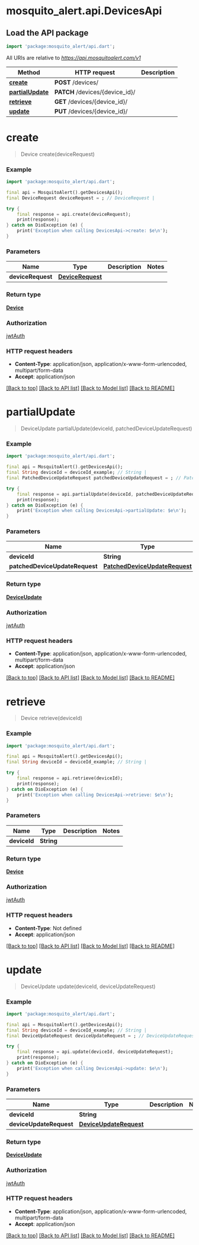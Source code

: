 # mosquito_alert.api.DevicesApi

## Load the API package
```dart
import 'package:mosquito_alert/api.dart';
```

All URIs are relative to *https://api.mosquitoalert.com/v1*

Method | HTTP request | Description
------------- | ------------- | -------------
[**create**](DevicesApi.md#create) | **POST** /devices/ | 
[**partialUpdate**](DevicesApi.md#partialupdate) | **PATCH** /devices/{device_id}/ | 
[**retrieve**](DevicesApi.md#retrieve) | **GET** /devices/{device_id}/ | 
[**update**](DevicesApi.md#update) | **PUT** /devices/{device_id}/ | 


# **create**
> Device create(deviceRequest)



### Example
```dart
import 'package:mosquito_alert/api.dart';

final api = MosquitoAlert().getDevicesApi();
final DeviceRequest deviceRequest = ; // DeviceRequest | 

try {
    final response = api.create(deviceRequest);
    print(response);
} catch on DioException (e) {
    print('Exception when calling DevicesApi->create: $e\n');
}
```

### Parameters

Name | Type | Description  | Notes
------------- | ------------- | ------------- | -------------
 **deviceRequest** | [**DeviceRequest**](DeviceRequest.md)|  | 

### Return type

[**Device**](Device.md)

### Authorization

[jwtAuth](../README.md#jwtAuth)

### HTTP request headers

 - **Content-Type**: application/json, application/x-www-form-urlencoded, multipart/form-data
 - **Accept**: application/json

[[Back to top]](#) [[Back to API list]](../README.md#documentation-for-api-endpoints) [[Back to Model list]](../README.md#documentation-for-models) [[Back to README]](../README.md)

# **partialUpdate**
> DeviceUpdate partialUpdate(deviceId, patchedDeviceUpdateRequest)



### Example
```dart
import 'package:mosquito_alert/api.dart';

final api = MosquitoAlert().getDevicesApi();
final String deviceId = deviceId_example; // String | 
final PatchedDeviceUpdateRequest patchedDeviceUpdateRequest = ; // PatchedDeviceUpdateRequest | 

try {
    final response = api.partialUpdate(deviceId, patchedDeviceUpdateRequest);
    print(response);
} catch on DioException (e) {
    print('Exception when calling DevicesApi->partialUpdate: $e\n');
}
```

### Parameters

Name | Type | Description  | Notes
------------- | ------------- | ------------- | -------------
 **deviceId** | **String**|  | 
 **patchedDeviceUpdateRequest** | [**PatchedDeviceUpdateRequest**](PatchedDeviceUpdateRequest.md)|  | [optional] 

### Return type

[**DeviceUpdate**](DeviceUpdate.md)

### Authorization

[jwtAuth](../README.md#jwtAuth)

### HTTP request headers

 - **Content-Type**: application/json, application/x-www-form-urlencoded, multipart/form-data
 - **Accept**: application/json

[[Back to top]](#) [[Back to API list]](../README.md#documentation-for-api-endpoints) [[Back to Model list]](../README.md#documentation-for-models) [[Back to README]](../README.md)

# **retrieve**
> Device retrieve(deviceId)



### Example
```dart
import 'package:mosquito_alert/api.dart';

final api = MosquitoAlert().getDevicesApi();
final String deviceId = deviceId_example; // String | 

try {
    final response = api.retrieve(deviceId);
    print(response);
} catch on DioException (e) {
    print('Exception when calling DevicesApi->retrieve: $e\n');
}
```

### Parameters

Name | Type | Description  | Notes
------------- | ------------- | ------------- | -------------
 **deviceId** | **String**|  | 

### Return type

[**Device**](Device.md)

### Authorization

[jwtAuth](../README.md#jwtAuth)

### HTTP request headers

 - **Content-Type**: Not defined
 - **Accept**: application/json

[[Back to top]](#) [[Back to API list]](../README.md#documentation-for-api-endpoints) [[Back to Model list]](../README.md#documentation-for-models) [[Back to README]](../README.md)

# **update**
> DeviceUpdate update(deviceId, deviceUpdateRequest)



### Example
```dart
import 'package:mosquito_alert/api.dart';

final api = MosquitoAlert().getDevicesApi();
final String deviceId = deviceId_example; // String | 
final DeviceUpdateRequest deviceUpdateRequest = ; // DeviceUpdateRequest | 

try {
    final response = api.update(deviceId, deviceUpdateRequest);
    print(response);
} catch on DioException (e) {
    print('Exception when calling DevicesApi->update: $e\n');
}
```

### Parameters

Name | Type | Description  | Notes
------------- | ------------- | ------------- | -------------
 **deviceId** | **String**|  | 
 **deviceUpdateRequest** | [**DeviceUpdateRequest**](DeviceUpdateRequest.md)|  | 

### Return type

[**DeviceUpdate**](DeviceUpdate.md)

### Authorization

[jwtAuth](../README.md#jwtAuth)

### HTTP request headers

 - **Content-Type**: application/json, application/x-www-form-urlencoded, multipart/form-data
 - **Accept**: application/json

[[Back to top]](#) [[Back to API list]](../README.md#documentation-for-api-endpoints) [[Back to Model list]](../README.md#documentation-for-models) [[Back to README]](../README.md)

